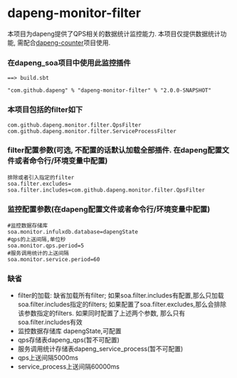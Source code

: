 # dapeng-monitor-filter
本项目为dapeng提供了QPS相关的数据统计监控能力.
本项目仅提供数据统计功能,
需配合[dapeng-counter](https://github.com/dapeng-soa/dapeng-counter.git)项目使用.

### 在dapeng_soa项目中使用此监控插件

```sbtshell
==> build.sbt

"com.github.dapeng" % "dapeng-monitor-filter" % "2.0.0-SNAPSHOT"
```
### 本项目包括的filter如下
```$xslt
com.github.dapeng.monitor.filter.QpsFilter
com.github.dapeng.monitor.filter.ServiceProcessFilter
```
### filter配置参数(可选, 不配置的话默认加载全部插件. 在dapeng配置文件或者命令行/环境变量中配置)
```$xslt
排除或者引入指定的filter
soa.filter.excludes=
soa.filter.includes=com.github.dapeng.monitor.filter.QpsFilter

```
### 监控配置参数(在dapeng配置文件或者命令行/环境变量中配置)
```$xslt
#监控数据存储库
soa.monitor.infulxdb.database=dapengState
#qps的上送间隔,单位秒
soa.monitor.qps.period=5
#服务调用统计的上送间隔
soa.monitor.service.period=60
```
### 缺省
- filter的加载:
  缺省加载所有filter;
  如果soa.filter.includes有配置,那么只加载soa.filter.includes指定的filters;
  如果配置了soa.filter.excludes,那么会排除该参数指定的filters.
  如果同时配置了上述两个参数, 那么只有soa.filter.includes有效
- 监控数据存储库 dapengState,可配置
- qps存储表dapeng_qps(暂不可配置)
- 服务调用统计存储表dapeng_service_process(暂不可配置)
- qps上送间隔5000ms
- service_process上送间隔60000ms